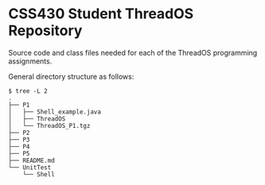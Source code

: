 # CSS430 Student ThreadOS Repository
Source code and class files needed for each of the ThreadOS programming assignments.

General directory structure as follows:

```
$ tree -L 2
.
├── P1
│   ├── Shell_example.java
│   ├── ThreadOS
│   └── ThreadOS_P1.tgz
├── P2
├── P3
├── P4
├── P5
├── README.md
└── UnitTest
    └── Shell
```